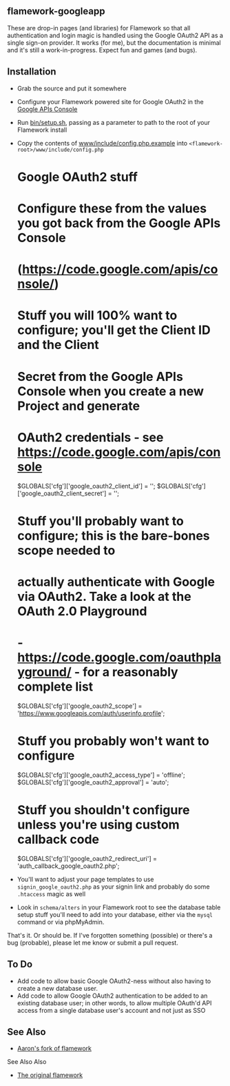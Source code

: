 flamework-googleapp
--

These are drop-in pages (and libraries) for Flamework so that all authentication and login magic is handled using the Google OAuth2 API as a single sign-on provider. It works (for me), but the documentation is minimal and it's still a work-in-progress. Expect fun and games (and bugs).

Installation
--

* Grab the source and put it somewhere
* Configure your Flamework powered site for Google OAuth2 in the [Google APIs Console](https://code.google.com/apis/console/)
* Run [bin/setup.sh](https://github.com/vicchi/flamework-googleapp/blob/master/bin/setup.sh), passing as a parameter to path to the root of your Flamework install
* Copy the contents of [www/include/config.php.example](https://github.com/vicchi/flamework-googleapp/blob/master/bin/setup.sh) into `<flamework-root>/www/include/config.php`

	# Google OAuth2 stuff
	# Configure these from the values you got back from the Google APIs Console
	# (https://code.google.com/apis/console/)
	
	# Stuff you will 100% want to configure; you'll get the Client ID and the Client
	# Secret from the Google APIs Console when you create a new Project and generate
	# OAuth2 credentials - see https://code.google.com/apis/console

	$GLOBALS['cfg']['google_oauth2_client_id'] = '';
	$GLOBALS['cfg']['google_oauth2_client_secret'] = '';

	# Stuff you'll probably want to configure; this is the bare-bones scope needed to
	# actually authenticate with Google via OAuth2. Take a look at the OAuth 2.0 Playground
	# - https://code.google.com/oauthplayground/ - for a reasonably complete list

	$GLOBALS['cfg']['google_oauth2_scope'] = 'https://www.googleapis.com/auth/userinfo.profile';
	
	# Stuff you probably won't want to configure
	
	$GLOBALS['cfg']['google_oauth2_access_type'] = 'offline';
	$GLOBALS['cfg']['google_oauth2_approval'] = 'auto';

	# Stuff you shouldn't configure unless you're using custom callback code
	
	$GLOBALS['cfg']['google_oauth2_redirect_uri'] = 'auth_callback_google_oauth2.php';

* You'll want to adjust your page templates to use `signin_google_oauth2.php` as your signin link and probably do some `.htaccess` magic as well
* Look in `schema/alters` in your Flamework root to see the database table setup stuff you'll need to add into your database, either via the `mysql` command or via phpMyAdmin.

That's it. Or should be. If I've forgotten something (possible) or there's a bug (probable), please let me know or submit a pull request.

To Do
--

* Add code to allow basic Google OAuth2-ness without also having to create a new database user.
* Add code to allow Google OAuth2 authentication to be added to an existing database user; in other words, to allow multiple OAuth'd API access from a single database user's account and not just as SSO

See Also
--

* [Aaron's fork of flamework](https://github.com/straup/flamework)

See Also Also

* [The original flamework](https://github.com/exflickr/flamework)